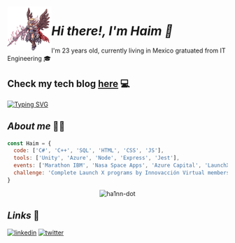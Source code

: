 <img align='left' src='https://github.com/hA1nn-dot/hA1nn-dot/blob/main/gifs/LonelyPlainCaiman-max-1mb.gif' width='20%'/> 

<h1 align="left"> <i>Hi there!, I'm Haim 🦊</i></h1>

I'm 23 years old, currently living in Mexico gratuated from IT Engineering 🎓
## Check my tech blog [here](https://ha1nn-dot.github.io/my_launchx_blog/) 💻
[![Typing SVG](https://readme-typing-svg.herokuapp.com?color=%2318F7EA&lines=Always+is+a+good+day+to+program)](https://git.io/typing-svg)

<h2 align="left"><i>About me</i> 🐱‍👤</h2>

```javascript
const Haim = {
  code: ['C#', 'C++', 'SQL', 'HTML', 'CSS', 'JS'], 
  tools: ['Unity', 'Azure', 'Node', 'Express', 'Jest'],
  events: ['Marathon IBM', 'Nasa Space Apps', 'Azure Capital', 'LaunchX'],
  challenge: 'Complete Launch X programs by Innovacción Virtual members'
}
```

<p align="center"><img src="https://github-readme-stats.vercel.app/api?username=hA1nn-dot&theme=highcontrast&show_icons=true&count_private=true" alt="ha1nn-dot" /></p>

<h2><i>Links</i> 📎</h2>

[![linkedin](https://img.shields.io/badge/linkedin-0A66C2?style=for-the-badge&logo=linkedin&logoColor=white)](https://www.linkedin.com/in/haim-guel-quiroz-a000a4220/)
[![twitter](https://img.shields.io/badge/twitter-1DA1F2?style=for-the-badge&logo=twitter&logoColor=white)](https://twitter.com/hA1nn_TW)
  


  
  
  
